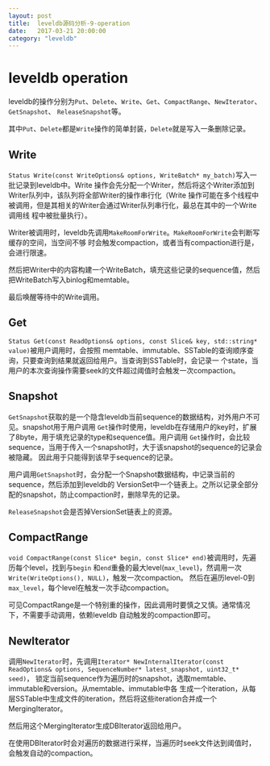 ```yaml
---
layout: post
title:  leveldb源码分析-9-operation
date:   2017-03-21 20:00:00
category: "leveldb"
---
```


# leveldb operation
  leveldb的操作分别为`Put`、`Delete`、`Write`、`Get`、`CompactRange`、`NewIterator`、`GetSnapshot`、
  `ReleaseSnapshot`等。

  其中`Put`、`Delete`都是`Write`操作的简单封装，`Delete`就是写入一条删除记录。

## Write
  `Status Write(const WriteOptions& options, WriteBatch* my_batch)`写入一批记录到leveldb中。Write
  操作会先分配一个Writer，然后将这个Writer添加到Writer队列中，该队列将全部Writer的操作串行化（Write
  操作可能在多个线程中被调用，但是其相关的Writer会通过Writer队列串行化，最总在其中的一个Write调用线
  程中被批量执行）。

  Writer被调用时，leveldb先调用`MakeRoomForWrite`。`MakeRoomForWrite`会判断写缓存的空间，当空间不够
  时会触发compaction，或者当有compaction进行是，会进行限速。
  
  然后把Writer中的内容构建一个WriteBatch，填充这些记录的sequence值，然后把WriteBatch写入binlog和memtable。

  最后唤醒等待中的Write调用。

## Get
  `Status Get(const ReadOptions& options, const Slice& key, std::string* value)`被用户调用时，会按照
  memtable、immutable、SSTable的查询顺序查询，只要查询到结果就返回给用户。当查询到SSTable时，会记录一
  个state，当用户的本次查询操作需要seek的文件超过阈值时会触发一次compaction。

## Snapshot
  `GetSnapshot`获取的是一个隐含leveldb当前sequence的数据结构，对外用户不可见。snapshot用于用户调用
  `Get`操作时使用，leveldb在存储用户的key时，扩展了8byte，用于填充记录的type和sequence值。用户调用
  `Get`操作时，会比较sequence，当用于传入一个snapshot时，大于该snapshot的sequence的记录会被隐藏。
  因此用于只能得到该早于sequence的记录。

  用户调用`GetSnapshot`时，会分配一个Snapshot数据结构，中记录当前的sequence，然后添加到leveldb的
  VersionSet中一个链表上。之所以记录全部分配的snapshot，防止compaction时，删除早先的记录。

  `ReleaseSnapshot`会是否掉VersionSet链表上的资源。

## CompactRange
  `void CompactRange(const Slice* begin, const Slice* end)`被调用时，先遍历每个level，找到与`begin`
  和`end`重叠的最大level(`max_level`)，然调用一次`Write(WriteOptions(), NULL)`，触发一次compaction。
  然后在遍历level-0到`max_level`，每个level在触发一次手动compaction。

  可见CompactRange是一个特别重的操作，因此调用时要慎之又慎。通常情况下，不需要手动调用，依赖leveldb
  自动触发的compaction即可。

## NewIterator
  调用`NewIterator`时，先调用`Iterator* NewInternalIterator(const ReadOptions& options, SequenceNumber* latest_snapshot, uint32_t* seed)`，
  锁定当前sequence作为遍历时的snapshot，选取memtable、immutable和version。从memtable、immutable中各
  生成一个iteration，从每层SSTable中生成文件的iteration，然后将这些iteration合并成一个MergingIterator。

  然后用这个MergingIterator生成DBIterator返回给用户。

  在使用DBIterator时会对遍历的数据进行采样，当遍历时seek文件达到阈值时，会触发自动的compaction。
